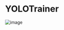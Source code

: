 # YOLOTrainer

![image](https://github.com/user-attachments/assets/4220a10d-a728-43e5-b337-f1b58ab95e2b)

